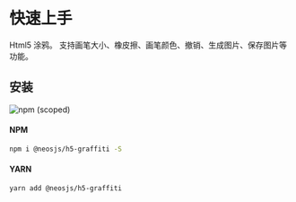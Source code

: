 # 快速上手

Html5 涂鸦。 支持画笔大小、橡皮擦、画笔颜色、撤销、生成图片、保存图片等功能。

## 安装
![npm (scoped)](https://img.shields.io/npm/v/@neosjs/h5-graffiti)
#### NPM
```sh
npm i @neosjs/h5-graffiti -S
```
#### YARN
```sh
yarn add @neosjs/h5-graffiti
```

